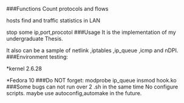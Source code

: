 ###Functions
Count protocols and flows

hosts find and traffic statistics in LAN

stop some  ip,port,procotol
###Usage
It is the implementation of my undergraduate Thesis.

It also can be a sample of netlink ,iptables ,ip_queue ,icmp and  nDPI.
###Environment
testing:

*kernel 2.6.28

*Fedora 10
###Do NOT forget:
modprobe ip_queue
insmod hook.ko
###Some bugs
can not run over 2 .sh in the same time
No configure scripts. maybe use autoconfig,automake in the future.

